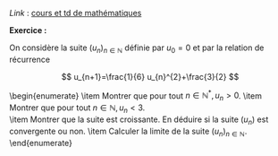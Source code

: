 <script
  src="https://cdn.mathjax.org/mathjax/latest/MathJax.js?config=TeX-AMS-MML_HTMLorMML"
  type="text/javascript">
</script>


*Link* : [cours et td de mathématiques](https://bit.ly/antoine-gere-istom-maths)


**Exercice :**

On considère la suite $\left(u_{n}\right)_{n \in \mathbb{N}}$ définie par $u_{0}=0$ et par la relation de récurrence

$$
u_{n+1}=\frac{1}{6} u_{n}^{2}+\frac{3}{2}
$$

\begin{enumerate}
  \item Montrer que pour tout $n \in \mathbb{N}^{*}, u_{n}>0$.
  \item Montrer que pour tout $n \in \mathbb{N}, u_{n}<3$.  
  \item Montrer que la suite est croissante. En déduire si la suite $(u_n)$ est convergente ou non.
  \item Calculer la limite de la suite $\left(u_{n}\right)_{n \in \mathbb{N}}$.
\end{enumerate}
